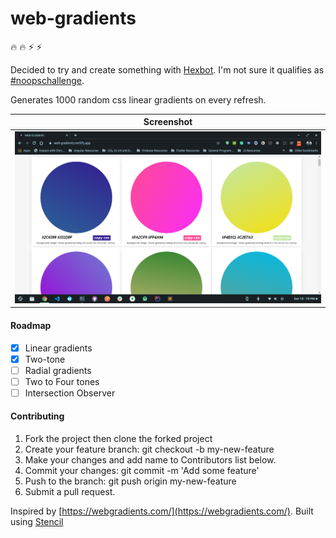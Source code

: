 # web-gradients

:fire: :fire: :zap: :zap:

Decided to try and create something with [Hexbot](https://github.com/noops-challenge/hexbot).
I'm not sure it qualifies as [#noopschallenge](https://noopschallenge.com/).

Generates 1000 random css linear gradients on every refresh.

| Screenshot                                                                             |
| -------------------------------------------------------------------------------------- |
| <img src="https://github.com/newtonmunene99/web-gradients/blob/master/screenshot.png"> |

#### Roadmap

- [x] Linear gradients
- [x] Two-tone
- [ ] Radial gradients
- [ ] Two to Four tones
- [ ] Intersection Observer

#### Contributing

1. Fork the project then clone the forked project
2. Create your feature branch: git checkout -b my-new-feature
3. Make your changes and add name to Contributors list below.
4. Commit your changes: git commit -m 'Add some feature'
5. Push to the branch: git push origin my-new-feature
6. Submit a pull request.

Inspired by [https://webgradients.com/](https://webgradients.com/).
Built using [Stencil](https://stenciljs.com)
